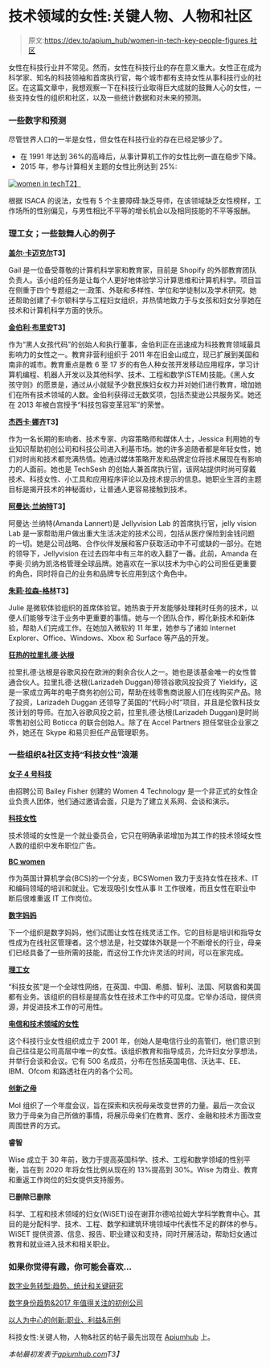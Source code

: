 # 技术领域的女性:关键人物、人物和社区

> 原文:[https://dev.to/apium_hub/women-in-tech-key-people-figures 社区](https://dev.to/apium_hub/women-in-tech-key-people-figures--communities)

女性在科技行业并不常见。然而，女性在科技行业的存在意义重大。女性正在成为科学家、知名的科技领袖和首席执行官，每个城市都有支持女性从事科技行业的社区。在这篇文章中，我想观察一下在科技行业取得巨大成就的鼓舞人心的女性，一些支持女性的组织和社区，以及一些统计数据和对未来的预测。

### [](#some-figures-and-predictions)一些数字和预测

尽管世界人口的一半是女性，但女性在科技行业的存在已经足够少了。

*   在 1991 年达到 36%的高峰后，从事计算机工作的女性比例一直在稳步下降。
*   2015 年，参与计算相关主题的女性比例达到 25%:

[![](../Images/33bfd12b4d809e3cd873aaddd785b6b3.png "women in tech")T2】](https://www.ncwit.org/sites/default/files/resources/womenintech_facts_fullreport_05132016.pdf)

根据 ISACA 的说法，女性有 5 个主要障碍:缺乏导师，在该领域缺乏女性榜样，工作场所的性别偏见，与男性相比不平等的增长机会以及相同技能的不平等报酬。

### [](#women-in-tech-some-inspirational-examples%C2%A0)理工女；一些鼓舞人心的例子

**[盖尔·卡迈克尔](https://www.linkedin.com/in/gailcarmichael)T3】**

Gail 是一位备受尊敬的计算机科学家和教育家，目前是 Shopify 的外部教育团队负责人。该小组的任务是让每个人更好地体验学习计算思维和计算机科学。项目旨在侧重于四个专题组之一:政策、外联和多样性、学位和学徒制以及学术研究。她还帮助创建了卡尔顿科学与工程妇女组织，并热情地致力于与女孩和妇女分享她在技术和计算机科学方面的快乐。

**[金伯利·布里安](https://www.linkedin.com/in/kimberlybryant/)T3】**

作为“黑人女孩代码”的创始人和执行董事，金伯利正在迅速成为科技教育领域最具影响力的女性之一。教育非营利组织于 2011 年在旧金山成立，现已扩展到美国和南非的城市。教育重点是教 6 至 17 岁的有色人种女孩开发移动应用程序，学习计算机编程、机器人开发以及其他科学、技术、工程和数学(STEM)技能。《黑人女孩守则》的愿景是，通过从小就赋予少数民族妇女权力并对她们进行教育，增加她们在所有技术领域的人数。金伯利获得过无数奖项，包括杰斐逊公共服务奖。她还在 2013 年被白宫授予“科技包容变革冠军”的荣誉。

**[杰西卡·娜齐](https://www.linkedin.com/in/jessicanaziri/)T3】**

作为一名长期的影响者、技术专家、内容策略师和媒体人士，Jessica 利用她的专业知识帮助初创公司和科技公司进入利基市场。她的许多追随者都是年轻女性，她们对时尚和技术都充满热情。她通过媒体策略开发和品牌定位将技术展现在有影响力的人面前。她也是 TechSesh 的创始人兼首席执行官，该网站提供时尚可穿戴技术、科技女性、小工具和应用程序评论以及技术提示的信息。她职业生涯的主题目标是揭开技术的神秘面纱，让普通人更容易接触到技术。

**[阿曼达·兰纳特](https://www.linkedin.com/in/amandalannert/)T3】**

阿曼达·兰纳特(Amanda Lannert)是 Jellyvision Lab 的首席执行官，jelly vision Lab 是一家帮助用户做出重大生活决定的技术公司，包括从医疗保险到金钱问题的一切。她是公司战略、合作伙伴发展和客户获取活动中不可或缺的一部分。在她的领导下，Jellyvision 在过去四年中有三年的收入翻了一番。此前，Amanda 在李奥·贝纳为凯洛格管理全球品牌。她喜欢在一家以技术为中心的公司担任更重要的角色，同时将自己的业务和品牌专长应用到这个角色中。

**[朱莉·拉森-格林](https://www.linkedin.com/in/julie-larson-green-23214677/)T3】**

Julie 是微软体验组织的首席体验官。她热衷于开发能够处理耗时任务的技术，以便人们能够专注于业务中更重要的事情。她与一个团队合作，孵化新技术和新体验，帮助人们完成工作。在她加入微软的 11 年里，她参与了诸如 Internet Explorer、Office、Windows、Xbox 和 Surface 等产品的开发。

**[狂热的拉里扎德·达根](https://www.linkedin.com/in/avidlarizadeh)**

拉里扎德·达根是谷歌风投在欧洲的剩余合伙人之一。她也是该基金唯一的女性普通合伙人。拉里扎德·达根(Larizadeh Duggan)带领谷歌风投投资了 Yieldify，这是一家成立两年的电子商务初创公司，帮助在线零售商说服人们在线购买产品。除了投资，Larizadeh Duggan 还领导了英国的“代码小时”项目，并且是伦敦科技女孩计划的导师。在加入谷歌风投之前，拉里扎德·达根(Larizadeh Duggan)是时尚零售初创公司 Boticca 的联合创始人。除了在 Accel Partners 担任常驻企业家之外，她还在 Skype 和易贝担任产品管理职务。

### [](#some-organisations-amp-communities-supporting-%C3%A2%E2%82%AC%CB%9Cwomen-in-tech-wave)一些组织&社区支持“科技女性”浪潮

**[女子 4 号科技](http://women4technology.com/)**

由招聘公司 Bailey Fisher 创建的 Women 4 Technology 是一个非正式的女性企业负责人团体，他们通过邀请会面，只是为了建立关系网、会谈和演示。

**[科技女性](http://www.womenintechnology.org/)**

技术领域的女性是一个就业委员会，它只在明确承诺增加为其工作的技术领域女性人数的组织中发布职位广告。

**[BC women](http://www.bcs.org/)**

作为英国计算机学会(BCS)的一个分支，BCSWomen 致力于支持女性在技术、IT 和编码领域的培训和就业。它发现吸引女性从事 It 工作很难，而且女性在职业中断后很难重返 IT 工作岗位。

**[数字妈妈](https://digitalmums.com/)**

下一个组织是数字妈妈，他们试图让女性在线灵活工作。它的目标是培训和指导女性成为在线社区管理者。这个想法是，社交媒体外联是一个不断增长的行业，母亲们已经具备了一些所需的技能，而这份工作允许灵活的时间，可以在家完成。

**[理工女](https://girlsintech.org/)**

“科技女孩”是一个全球性网络，在英国、中国、希腊、智利、法国、阿联酋和美国都有业务。该组织的目标是提高女性在技术工作中的可见度。它举办活动，提供资源，并促进技术工作的可用性。

**[电信和技术领域的女性](http://www.wittgroup.org/)**

这个科技行业女性组织成立于 2001 年，创始人是电信行业的高管们，他们意识到自己往往是公司高层中唯一的女性。该组织教育和指导成员，允许妇女分享想法，并举行会谈和会议。它有 500 名成员，分布在包括英国电信、沃达丰、EE、IBM、Ofcom 和路透社在内的各个公司。

**[创新之母](http://motherofinnovation.com/)**

MoI 组织了一个年度会议，旨在探索和庆祝母亲改变世界的力量。最后一次会议致力于母亲为自己所做的事情，将展示母亲们在教育、医疗、金融和技术方面改变周围世界的方式。

**睿智**

Wise 成立于 30 年前，致力于提高英国科学、技术、工程和数学领域的性别平衡，旨在到 2020 年将女性比例从现在的 13%提高到 30%。Wise 为商业、教育和重返工作岗位的妇女提供支持服务。

**已删除已删除**

科学、工程和技术领域的妇女(WiSET)设在谢菲尔德哈拉姆大学科学教育中心。其目的是分配科学、技术、工程、数学和建筑环境领域中代表性不足的群体的参与。WiSET 提供资源、信息、报告、职业建议和支持，同时开展活动，帮助妇女通过教育和就业进入技术和相关职业。

### [](#%C2%A0)

### 如果你觉得有趣，你可能会喜欢…

[数字业务转型:趋势、统计和关键研究](https://apiumhub.com/tech-blog-barcelona/digital-business-transformation/)

[数字身份趋势&2017 年值得关注的初创公司](https://apiumhub.com/tech-blog-barcelona/digital-identity-trends-startups/)

[以人为中心的创新:职业、利益&示例](https://apiumhub.com/tech-blog-barcelona/human-centered-innovation/)

科技女性:关键人物，人物&社区的帖子最先出现在 [Apiumhub](https://apiumhub.com) 上。

*本帖最初发表于[apiumhub.com](https://apiumhub.com/tech-blog-barcelona/women-in-tech/)T3】*